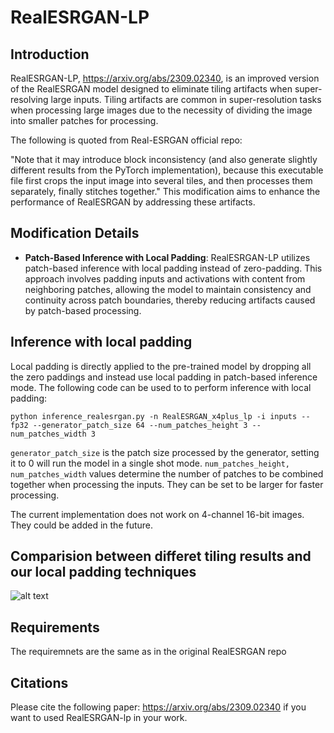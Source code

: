 # RealESRGAN-LP

## Introduction
RealESRGAN-LP, https://arxiv.org/abs/2309.02340, is an improved version of the RealESRGAN model designed to eliminate tiling artifacts when super-resolving large inputs. Tiling artifacts are common in super-resolution tasks when processing large images due to the necessity of dividing the image into smaller patches for processing. 

The following is quoted from Real-ESRGAN official repo:

"Note that it may introduce block inconsistency (and also generate slightly different results from the PyTorch implementation), because this executable file first crops the input image into several tiles, and then processes them separately, finally stitches together."
This modification aims to enhance the performance of RealESRGAN by addressing these artifacts.

## Modification Details
- **Patch-Based Inference with Local Padding**: RealESRGAN-LP utilizes patch-based inference with local padding instead of zero-padding. This approach involves padding inputs and activations with content from neighboring patches, allowing the model to maintain consistency and continuity across patch boundaries, thereby reducing artifacts caused by patch-based processing.

## Inference with local padding
Local padding is directly applied to the pre-trained model by dropping all the zero paddings and instead use local padding in patch-based inference mode. The following code can be used to to perform inference with local padding:

```
python inference_realesrgan.py -n RealESRGAN_x4plus_lp -i inputs --fp32 --generator_patch_size 64 --num_patches_height 3 --num_patches_width 3
```
```generator_patch_size``` is the patch size processed by the generator, setting it to 0 will run the model in a single shot mode.
```num_patches_height, num_patches_width``` values determine the number of patches to be combined together when processing the inputs. They can be set to be larger for faster processing.

The current implementation does not work on 4-channel 16-bit images. They could be added in the future. 
## Comparision between differet tiling results and our local padding techniques


![alt text](sr_256.png)


## Requirements
The requiremnets are the same as in the original RealESRGAN repo


## Citations
Please cite the following paper: https://arxiv.org/abs/2309.02340 if you want to used RealESRGAN-lp in your work. 
